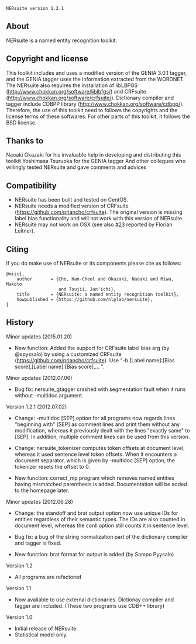     NERsuite version 1.2.1


## About ##
 NERsuite is a named entity recognition toolkit.


## Copyright and license ##
 This toolkit includes and uses a modified version of the GENIA 3.0.1 tagger, and 
the GENIA tagger uses the information extracted from the WORDNET. The NERsuite also 
requires the installation of libLBFGS (http://www.chokkan.org/software/liblbfgs/) 
and CRFsuite (http://www.chokkan.org/software/crfsuite/). Dictionary compiler and 
tagger include CDBPP library (http://www.chokkan.org/software/cdbpp/). Therefore, 
the use of this toolkit need to follows the copyrights and the license terms of 
these softwares. For other parts of this toolkit, it follows the BSD license.


## Thanks to ##
 Naoaki Okazaki for his invaluable help in developing and distributing this toolkit
Yoshimasa Tsuruoka for the GENIA tagger
And other collegues who willingly tested NERsuite and gave comments and advices


## Compatibility ##
 * NERsuite has been built and tested on CentOS.
 * NERsuite needs a modified version of CRFsuite (https://github.com/priancho/crfsuite). 
 The original version is missing label bias functionality and will not work with this version of NERsuite.
 * NERsuite may not work on OSX (see also [#23](/../../issues/23) reported by Florian Leitner).


## Citing ##

If you do make use of NERsuite or its components please cite as follows:

    @misc{,
        author       = {Cho, Han-Cheol and Okazaki, Naoaki and Miwa, Makoto 
                        and Tsujii, Jun'ichi},
        title        = {NERsuite: a named entity recognition toolkit},
        howpublished = {https://github.com/nlplab/nersuite},
    }


## History ##

Minor updates (2015.01.20)
  - New function: Added the support for CRFsuite label bias arg (by @spyssalo) by
                  using a customized CRFsuite (https://github.com/priancho/crfsuite).
                  Use "-b [Label name]:[Bias score],[Label name]:[Bias score],... ".


Minor updates (2012.07.06)
  - Bug fix: nersuite_gtagger crashed with segmentation fault when it runs without
              -multidoc argument.


Version 1.2.1 (2012.07.02)
  - Change: -multidoc [SEP] option for all programs now regards lines "beginning 
              with" [SEP] as comment lines and print them without any modification,
              whereas it previously dealt with the lines "exactly same" to [SEP].
              In addition, multiple comment lines can be used from this version.
  
  - Change: nersuite_tokenizer computes token offsets at document level, whereas
              it used sentence level token offsets. When it encounters a document
              separator, which is given by -multidoc [SEP] option, the tokenizer
              resets the offset to 0.
  
  - New function: correct_mp program which removes named entities having mismatched
              parenthesis is added. Documentation will be added to the homepage
              later.


Minor updates (2012.06.28)
  - Change: the standoff and brat output option now use unique IDs for entities 
              regardless of their semantic types. The IDs are also counted in 
              document level, whereas the conll option still counts it in sentence 
              level.

  - Bug fix: a bug of the string normalization part of the dictionary compiler and 
              tagger is fixed.
  
  - New function: brat format for output is added (by Sampo Pyysalo)


Version 1.2
  - All programs are refactored


Version 1.1
  - Now available to use external dictionaries. Dictionay compiler and tagger are
    included. (These two programs use CDB++ library)


Version 1.0
  - Initial release of NERsuite.
  - Statistical model only.
  
